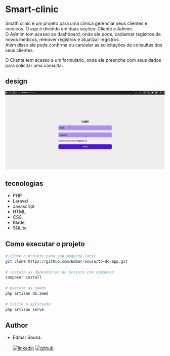 # Smart-clinic
<p>
Smath clinic é um projeto para uma clinica gerenciar seus clientes e medicos. O app é dividido em duas seções:
Cliente e Admim. <br/>
O Admim tem acesso ao dashboard, onde ele pode, cadastrar registros de novos medicos, remover registros e atualizar registros. <br />
Além disso ele pode confirma ou cancelar as solicitações de consultas dos seus clientes. <br />

O Cliente tem acesso a um formulario, onde ele preenche com seus dados para solicitar uma consulta.
</p>

## design
![smath-clinic gif](https://github.com/Edmar-Sousa/smart-clinic/blob/master/user.gif)

## tecnologias
- PHP
- Laravel
- Javascript
- HTML
- CSS
- Blade
- SQLite


## Como executar o projeto
```bash
# clone o projeto para sua maquina local
git clone https://github.com/Edmar-Sousa/to-do-app.git

# instale as dependêcias do projeto com composer
composer install

# execute as seeds
php artisan db:seed

# inicie a aplicação
php artisan serve
```


## Author
- Edmar Sousa. <br><br>
[![linkedin](https://img.shields.io/badge/LinkedIn-0077B5?style=for-the-badge&logo=linkedin&logoColor=white)](https://www.linkedin.com/in/edmar-sousa-9666b0201/)
[![github](https://img.shields.io/badge/GitHub-100000?style=for-the-badge&logo=github&logoColor=white)](https://github.com/Edmar-Sousa)
